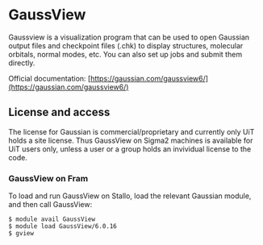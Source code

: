 # GaussView

Gaussview is a visualization program that can be used to open Gaussian output files and checkpoint files (.chk) to display structures, molecular orbitals, normal modes, etc. You can also set up jobs and submit them directly.

Official documentation: [https://gaussian.com/gaussview6/](https://gaussian.com/gaussview6/)

## License and access
The license for Gaussian is commercial/proprietary and currently only UiT holds a site license. Thus GaussView on Sigma2 machines is available for UiT users only, unless a user or a group holds an invividual license to the code. 

### GaussView on Fram
To load and run GaussView on Stallo, load the relevant Gaussian module, and then call GaussView:

	$ module avail GaussView
	$ module load GaussView/6.0.16
	$ gview
